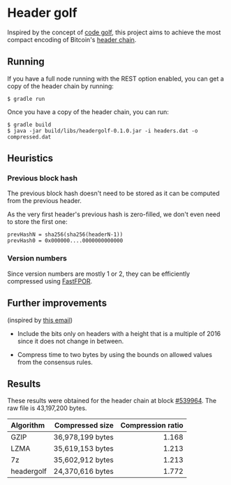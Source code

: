 # Header golf

Inspired by the concept of [code golf](https://en.wikipedia.org/wiki/Code_golf), 
this project aims to achieve the most compact encoding of Bitcoin's 
[header chain](https://bitcoin.org/en/glossary/header-chain).

## Running

If you have a full node running with the REST option enabled, 
you can get a copy of the header chain by running:

    $ gradle run
    
Once you have a copy of the header chain, you can run:

    $ gradle build
    $ java -jar build/libs/headergolf-0.1.0.jar -i headers.dat -o compressed.dat

## Heuristics

### Previous block hash

The previous block hash doesn't need to be stored as it can be computed
from the previous header. 

As the very first header's previous hash is zero-filled, 
we don't even need to store the first one:

    prevHashN = sha256(sha256(headerN-1))
    prevHash0 = 0x000000....0000000000000
     
### Version numbers

Since version numbers are mostly 1 or 2, they can be efficiently compressed
using [FastFPOR](https://github.com/lemire/FastPFor).


## Further improvements

(inspired by [this email](https://lists.linuxfoundation.org/pipermail/bitcoin-dev/2017-December/015385.html))

 * Include the bits only on headers with a height that is a multiple of 2016
since it does not change in between. 

 *  Compress time to two bytes by using the bounds on allowed values 
from the consensus rules.

## Results

These results were obtained for the header chain at block 
[#539964](https://www.blockchain.com/btc/block/0000000000000000000d0a4281ca43fc936fbd7c957a06a7354e179333421c32).
The raw file is 43,197,200 bytes.

| Algorithm  | Compressed size  | Compression ratio |
| :--------- | ---------------: | ----------------: |
| GZIP       | 36,978,199 bytes |             1.168 |
| LZMA       | 35,619,153 bytes |             1.213 | 
| 7z         | 35,602,912 bytes |             1.213 |
| headergolf | 24,370,616 bytes |             1.772 |